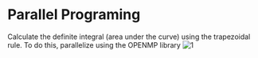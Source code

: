 # Parallel Programing
Calculate the definite integral (area under the curve) using the trapezoidal rule. To do this, parallelize using the OPENMP library
![1](https://user-images.githubusercontent.com/33539593/103377055-61009780-4aef-11eb-88c9-4bfbf6cbbeb3.PNG)
